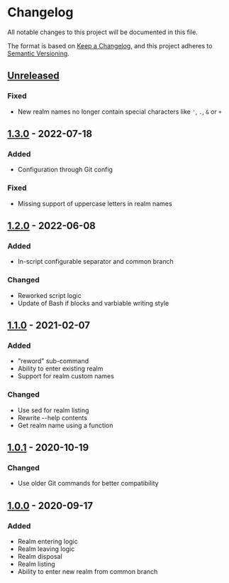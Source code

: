 # Changelog

All notable changes to this project will be documented in this file.

The format is based on [Keep a Changelog](https://keepachangelog.com/en/1.0.0/),
and this project adheres to [Semantic Versioning](https://semver.org/spec/v2.0.0.html).

## [Unreleased]

### Fixed

- New realm names no longer contain special characters like `'`, `.`, `&` or `+`

## [1.3.0] - 2022-07-18

### Added

- Configuration through Git config

### Fixed

- Missing support of uppercase letters in realm names

## [1.2.0] - 2022-06-08

### Added

- In-script configurable separator and common branch

### Changed

- Reworked script logic
- Update of Bash if blocks and varbiable writing style

## [1.1.0] - 2021-02-07

### Added

- "reword" sub-command
- Ability to enter existing realm
- Support for realm custom names

### Changed

- Use sed for realm listing
- Rewrite --help contents
- Get realm name using a function

## [1.0.1] - 2020-10-19

### Changed

- Use older Git commands for better compatibility

## [1.0.0] - 2020-09-17

### Added

- Realm entering logic
- Realm leaving logic
- Realm disposal
- Realm listing
- Ability to enter new realm from common branch

[Unreleased]: https://github.com/dehahost/git-realm/compare/v1.3.0...HEAD
[1.3.0]: https://github.com/dehahost/git-realm/compare/v1.2.0...v1.3.0
[1.2.0]: https://github.com/dehahost/git-realm/compare/v1.1.0...v1.2.0
[1.1.0]: https://github.com/dehahost/git-realm/compare/v1.0.1...v1.1.0
[1.0.1]: https://github.com/dehahost/git-realm/compare/v1.0.0...v1.0.1
[1.0.0]: https://github.com/dehahost/git-realm/releases/tag/v1.0.0
